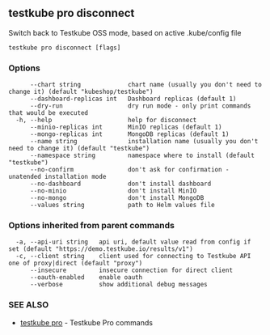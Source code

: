 ## testkube pro disconnect

Switch back to Testkube OSS mode, based on active .kube/config file

```
testkube pro disconnect [flags]
```

### Options

```
      --chart string             chart name (usually you don't need to change it) (default "kubeshop/testkube")
      --dashboard-replicas int   Dashboard replicas (default 1)
      --dry-run                  dry run mode - only print commands that would be executed
  -h, --help                     help for disconnect
      --minio-replicas int       MinIO replicas (default 1)
      --mongo-replicas int       MongoDB replicas (default 1)
      --name string              installation name (usually you don't need to change it) (default "testkube")
      --namespace string         namespace where to install (default "testkube")
      --no-confirm               don't ask for confirmation - unatended installation mode
      --no-dashboard             don't install dashboard
      --no-minio                 don't install MinIO
      --no-mongo                 don't install MongoDB
      --values string            path to Helm values file
```

### Options inherited from parent commands

```
  -a, --api-uri string   api uri, default value read from config if set (default "https://demo.testkube.io/results/v1")
  -c, --client string    client used for connecting to Testkube API one of proxy|direct (default "proxy")
      --insecure         insecure connection for direct client
      --oauth-enabled    enable oauth
      --verbose          show additional debug messages
```

### SEE ALSO

* [testkube pro](testkube_pro.md)	 - Testkube Pro commands

